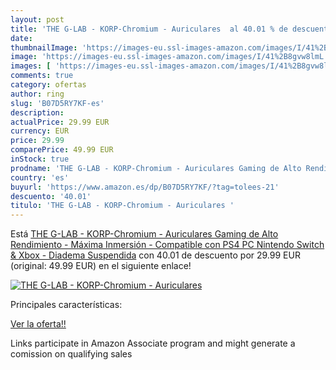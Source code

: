 ```yaml
---
layout: post
title: 'THE G-LAB - KORP-Chromium - Auriculares  al 40.01 % de descuento'
date: 
thumbnailImage: 'https://images-eu.ssl-images-amazon.com/images/I/41%2B8gvw8lmL._SL200_.jpg'
image: 'https://images-eu.ssl-images-amazon.com/images/I/41%2B8gvw8lmL._SL200_.jpg'
images: [ 'https://images-eu.ssl-images-amazon.com/images/I/41%2B8gvw8lmL._SL200_.jpg' ]
comments: true
category: ofertas
author: ring
slug: 'B07D5RY7KF-es'
description:
actualPrice: 29.99 EUR
currency: EUR
price: 29.99
comparePrice: 49.99 EUR
inStock: true
prodname: 'THE G-LAB - KORP-Chromium - Auriculares Gaming de Alto Rendimiento - Máxima Inmersión - Compatible con PS4  PC  Nintendo Switch & Xbox - Diadema Suspendida'
country: 'es'
buyurl: 'https://www.amazon.es/dp/B07D5RY7KF/?tag=tolees-21'
descuento: '40.01'
titulo: 'THE G-LAB - KORP-Chromium - Auriculares '
---
```


Está [THE G-LAB - KORP-Chromium - Auriculares Gaming de Alto Rendimiento - Máxima Inmersión - Compatible con PS4  PC  Nintendo Switch & Xbox - Diadema Suspendida](https://www.amazon.es/dp/B07D5RY7KF/?tag=tolees-21) con 40.01 de descuento por 29.99 EUR (original: 49.99 EUR) en el siguiente enlace!

[![THE G-LAB - KORP-Chromium - Auriculares ](https://images-eu.ssl-images-amazon.com/images/I/41%2B8gvw8lmL._SL200_.jpg)](https://www.amazon.es/dp/B07D5RY7KF/?tag=tolees-21)

Principales características:


[Ver la oferta!!](https://www.amazon.es/dp/B07D5RY7KF/?tag=tolees-21)

Links participate in Amazon Associate program and might generate a comission on qualifying sales


